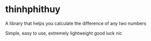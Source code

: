 # thinhphithuy

A library that helps you calculate the difference of any two numbers

Simple, easy to use, extremely lightweight
good
luck
nic
